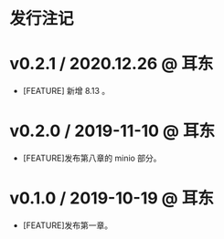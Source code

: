 # 发行注记

# v0.2.1 / 2020.12.26 @ 耳东

* [FEATURE] 新增 8.13 。

# v0.2.0 / 2019-11-10 @ 耳东

* [FEATURE]发布第八章的 minio 部分。

# v0.1.0 / 2019-10-19 @ 耳东

* [FEATURE]发布第一章。
